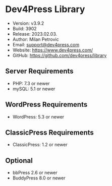 # Dev4Press Library

* Version: v3.9.2
* Build:   3902
* Release: 2023.02.03.
* Author:  Milan Petrovic
* Email:   support@dev4press.com
* Website: https://www.dev4press.com/
* GitHub:  https://github.com/dev4press/library

## Server Requirements

* PHP: 7.3 or newer
* mySQL: 5.1 or newer

## WordPress Requirements

* WordPress: 5.3 or newer

## ClassicPress Requirements

* ClassicPress: 1.2 or newer

## Optional

* bbPress 2.6 or newer
* BuddyPress 8.0 or newer
